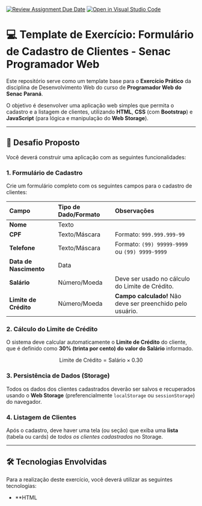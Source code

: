 [![Review Assignment Due Date](https://classroom.github.com/assets/deadline-readme-button-22041afd0340ce965d47ae6ef1cefeee28c7c493a6346c4f15d667ab976d596c.svg)](https://classroom.github.com/a/uImbBc_N)
[![Open in Visual Studio Code](https://classroom.github.com/assets/open-in-vscode-2e0aaae1b6195c2367325f4f02e2d04e9abb55f0b24a779b69b11b9e10269abc.svg)](https://classroom.github.com/online_ide?assignment_repo_id=21017480&assignment_repo_type=AssignmentRepo)
# 💻 Template de Exercício: Formulário de Cadastro de Clientes - Senac Programador Web

Este repositório serve como um template base para o **Exercício Prático** da disciplina de Desenvolvimento Web do curso de **Programador Web do Senac Paraná**.

O objetivo é desenvolver uma aplicação web simples que permita o cadastro e a listagem de clientes, utilizando **HTML**, **CSS** (com **Bootstrap**) e **JavaScript** (para lógica e manipulação do **Web Storage**).

---

## 🚀 Desafio Proposto

Você deverá construir uma aplicação com as seguintes funcionalidades:

### 1. Formulário de Cadastro
Crie um formulário completo com os seguintes campos para o cadastro de clientes:

| Campo | Tipo de Dado/Formato | Observações |
| :--- | :--- | :--- |
| **Nome** | Texto | |
| **CPF** | Texto/Máscara | Formato: `999.999.999-99` |
| **Telefone** | Texto/Máscara | Formato: `(99) 99999-9999` ou `(99) 9999-9999` |
| **Data de Nascimento** | Data | |
| **Salário** | Número/Moeda | Deve ser usado no cálculo do Limite de Crédito. |
| **Limite de Crédito** | Número/Moeda | **Campo calculado!** Não deve ser preenchido pelo usuário. |

### 2. Cálculo do Limite de Crédito
O sistema deve calcular automaticamente o **Limite de Crédito** do cliente, que é definido como **30% (trinta por cento) do valor do Salário** informado.

$$\text{Limite de Crédito} = \text{Salário} \times 0.30$$

### 3. Persistência de Dados (Storage)
Todos os dados dos clientes cadastrados deverão ser salvos e recuperados usando o **Web Storage** (preferencialmente `localStorage` ou `sessionStorage`) do navegador.

### 4. Listagem de Clientes
Após o cadastro, deve haver uma tela (ou seção) que exiba uma **lista** (tabela ou cards) de *todos os clientes cadastrados* no Storage.

---

## 🛠️ Tecnologias Envolvidas

Para a realização deste exercício, você deverá utilizar as seguintes tecnologias:

* **HTML
